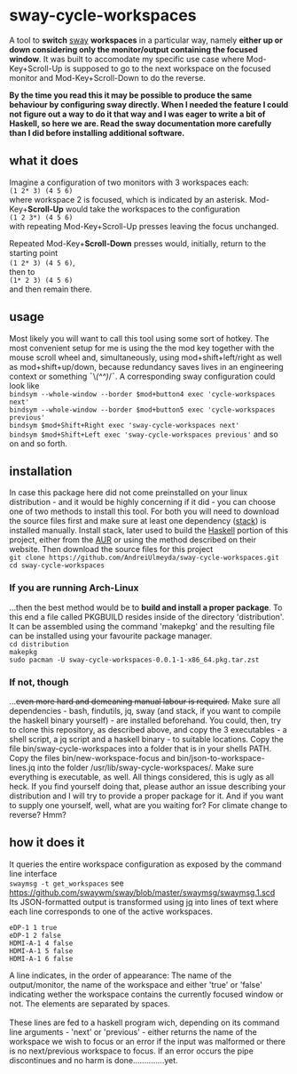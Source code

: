 # sway-cycle-workspaces
A tool to **switch** [sway](https://swaywm.org/) **workspaces** in a particular way, namely **either up or down considering only the monitor/output containing the focused window**.
It was built to accomodate my specific use case where Mod-Key+Scroll-Up is supposed to go to the next workspace on the focused monitor and Mod-Key+Scroll-Down to do the reverse.

**By the time you read this it may be possible to produce the same behaviour by configuring sway directly. When I needed the feature I could not figure out a way to do it that way and I was eager to write a bit of Haskell, so here we are. Read the sway documentation more carefully than I did before installing additional software.**

## what it does
Imagine a configuration of two monitors with 3 workspaces each:
<br/> `(1 2* 3) (4 5 6)`<br/>
where workspace 2 is focused, which is indicated by an asterisk.
Mod-Key+**Scroll-Up** would take the workspaces to the configuration
<br/>`(1 2 3*) (4 5 6)`<br/>
with repeating Mod-Key+Scroll-Up presses leaving the focus unchanged.

Repeated Mod-Key+**Scroll-Down** presses would, initially, return to the starting point
<br/>`(1 2* 3) (4 5 6)`,<br/>
then to
<br/>`(1* 2 3) (4 5 6)`<br/>
and then remain there.

## usage
Most likely you will want to call this tool using some sort of hotkey. The most convenient setup for
me is using the the mod key together with the mouse scroll wheel and, simultaneously, using mod+shift+left/right
as well as mod+shift+up/down, because redundancy saves lives in an engineering context or something ¯\\_(^^)_/¯.
A corresponding sway configuration could look like
<br/> `bindsym --whole-window --border $mod+button4 exec 'cycle-workspaces next'`
<br/> `bindsym --whole-window --border $mod+button5 exec 'cycle-workspaces previous'`
<br/> `bindsym $mod+Shift+Right exec 'sway-cycle-workspaces next'`
<br/> `bindsym $mod+Shift+Left exec 'sway-cycle-workspaces previous'`
and so on and so forth.

## installation
In case this package here did not come preinstalled on your linux distribution - and it would be highly concerning if it did - you can choose one of two methods to install this tool. For both you will need to download the source files first and make sure at least one dependency ([stack](https://docs.haskellstack.org/en/stable/README/)) is installed manually.
Install stack, later used to build the [Haskell](https://www.haskell.org/) portion of this project, either from the [AUR](https://wiki.archlinux.org/title/Arch_User_Repository) or using the method described on their website. Then download the source files for this project
<br/> `git clone https://github.com/AndreiUlmeyda/sway-cycle-workspaces.git`
<br/> `cd sway-cycle-workspaces`
### If you are running Arch-Linux
...then the best method would be to **build and install a proper package**. To this end a file called PKGBUILD resides inside of the directory 'distribution'. It can be assembled using the command 'makepkg' and the resulting file can be installed using your favourite package manager.
<br/> `cd distribution`
<br/> `makepkg`
<br/> `sudo pacman -U sway-cycle-workspaces-0.0.1-1-x86_64.pkg.tar.zst`

### **If not, though**
...~~even more hard and demeaning manual labour is required.~~
Make sure all dependencies - bash, findutils, jq, sway (and stack, if you want to compile the haskell binary yourself) - are installed beforehand. 
You could, then, try to clone this repository, as described above, and copy the 3 executables - a shell script, a jq script and a haskell binary - to suitable locations.
Copy the file bin/sway-cycle-workspaces into a folder that is in your shells PATH.
Copy the files bin/new-workspace-focus and bin/json-to-workspace-lines.jq into the folder /usr/lib/sway-cycle-workspaces/.
Make sure everything is executable, as well.
All things considered, this is ugly as all heck. If you find yourself doing that, please author an issue describing your distribution and I will try to provide a
proper package for it. And if you want to supply one yourself, well, what are you waiting for? For climate change to reverse? Hmm?

## how it does it
It queries the entire workspace configuration as exposed by the command line interface<br/>
`swaymsg -t get_workspaces` see https://github.com/swaywm/sway/blob/master/swaymsg/swaymsg.1.scd <br/>
Its JSON-formatted output is transformed using [jq](https://stedolan.github.io/jq/) into lines of text where each line corresponds to one of the active workspaces.
```
eDP-1 1 true
eDP-1 2 false
HDMI-A-1 4 false
HDMI-A-1 5 false
HDMI-A-1 6 false
```
A line indicates, in the order of appearance: The name of the output/monitor, the name of the workspace and either 'true' or 'false' indicating wether the workspace contains the currently focused window or not. The elements are separated by spaces.<br/><br/>
These lines are fed to a haskell program wich, depending on its command line arguments - 'next' or 'previous' - either returns the name of the workspace we wish to focus or an error if the input was malformed or there is no next/previous workspace to focus. If an error occurs the pipe discontinues and no harm is done..............yet.